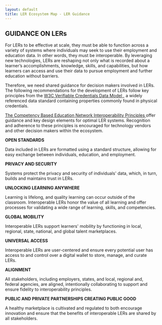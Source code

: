 ```yaml
---
layout: default
title: LER Ecosystem Map - LER Guidance
---
```


<div class="container-fluid">

<div class="row">
<div class="col-sm-12">
	<h2 class="">GUIDANCE ON LERs</h2>

<p>For LERs to be effective at scale, they must be able to function across a variety of systems where individuals may seek to use their employment and education data. In other words, they must be interoperable. By leveraging new technologies, LERs are reshaping not only what is recorded about a learner’s accomplishments, knowledge, skills, and capabilities, but how learners can access and use their data to pursue employment and further education without barriers.</p>

<p>Therefore, we need shared guidance for decision makers involved in LERs. The following recommendations for the development of LERs follow key principles from the <a href ="https://www.w3.org/TR/vc-data-model" target="_blank"> W3C Verifiable Credentials Data Model </a>, a widely referenced data standard containing properties commonly found in physical credentials. </p>

<p> <a href ="https://www.c-ben.org/wp-content/uploads/2023/03/CBEN-23-003-Interoperable-Learning-WALMART-V2.pdf" target="_blank">The Competency Based Education Network Interoperability Principles </a> offer guidance and key design elements for optimal LER systems. Recognition and adherence to these principles is encouraged for technology vendors and other decision makers within the ecosystem. 
</p>


<div>
	<p><strong>OPEN STANDARDS</strong></p>
	<p>Data included in LERs are formatted using a standard structure, allowing for easy exchange between individuals, education, and employment.</p>

</div>

<div>
	<p><strong>PRIVACY AND SECURITY</strong></p>
	<p>Systems protect the privacy and security of individuals' data, which, in turn, builds and maintains trust in LERs.</p>

</div>


 <div>
	<p><strong>UNLOCKING LEARNING ANYWHERE</strong></p>
	<p>Learning is lifelong, and quality learning can occur outside of the classroom. Interoperable LERs honor the value of all learning and offer processes for validating a wide range of learning, skills, and competencies.</p>

</div>

<div>
	<p><strong>GLOBAL MOBILITY</strong></p>
	<p>Interoperable LERs support learners' mobility by functioning in local, regional, state, national, and global talent marketplaces.</p>

</div>

<div>
	<p><strong>UNIVERSAL ACCESS</strong></p>
	<p>Interoperable LERs are user-centered and ensure every potential user has access to and control over a digital wallet to store, manage, and curate LERs.</p>

</div>

<div>
	<p><strong>ALIGNMENT</strong></p>
	<p>All stakeholders, including employers, states, and local, regional and, federal agencies, are aligned, intentionally collaborating to support and ensure fidelity to interoperability principles.</p>
</div>

<div>
	<p><strong>PUBLIC AND PRIVATE PARTNERSHIPS CREATING PUBLIC GOOD</strong></p>
	<p>A healthy marketplace is cultivated and regulated to both encourage innovation and ensure that the benefits of interoperable LERs are shared by all stakeholders.</p>
</div>


</div>
